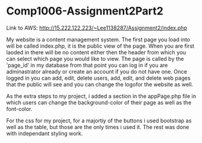 # Comp1006-Assignment2Part2
Link to AWS: http://15.222.122.223/~Lee1138287/Assignment2/index.php

My website is a content management system. The first page you load into will be called index.php, it is the public view of the page. When you
are first laoded in there will be no content either then the header from which you can select which page you would like to view. The page is called by the 'page_id' in 
my database from that point you can log in if you are adminastrator already or create an account if you do not have one. Once logged in you can add, edit, delete users, add, edit, and delete 
web pages that the public will see and you can change the logofor the website as well.

As the extra steps to my project, i added a section in the appPage.php file in which users can change the background-color of their page as well as the font-color.

For the css for my project, for a majortiy of the buttons i used bootstrap as well as the table, but those are the only times i used it. The rest was done with independant styling work.
